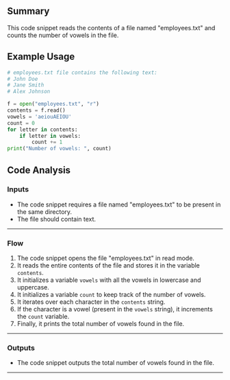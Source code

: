 ## Summary
This code snippet reads the contents of a file named "employees.txt" and counts the number of vowels in the file.

## Example Usage
```python
# employees.txt file contains the following text:
# John Doe
# Jane Smith
# Alex Johnson

f = open("employees.txt", "r")
contents = f.read()
vowels = 'aeiouAEIOU'
count = 0
for letter in contents:
    if letter in vowels:
        count += 1
print("Number of vowels: ", count)
```

## Code Analysis
### Inputs
- The code snippet requires a file named "employees.txt" to be present in the same directory.
- The file should contain text.
___
### Flow
1. The code snippet opens the file "employees.txt" in read mode.
2. It reads the entire contents of the file and stores it in the variable `contents`.
3. It initializes a variable `vowels` with all the vowels in lowercase and uppercase.
4. It initializes a variable `count` to keep track of the number of vowels.
5. It iterates over each character in the `contents` string.
6. If the character is a vowel (present in the `vowels` string), it increments the `count` variable.
7. Finally, it prints the total number of vowels found in the file.
___
### Outputs
- The code snippet outputs the total number of vowels found in the file.
___
